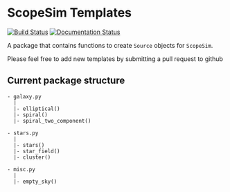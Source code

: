 # ScopeSim Templates

[![Build Status](https://travis-ci.org/astronomyk/ScopeSim_Templates.svg?branch=master)](https://travis-ci.org/astronomyk/ScopeSim_Templates)
[![Documentation Status](https://readthedocs.org/projects/scopesim-templates/badge/?version=latest)](https://scopesim-templates.readthedocs.io/en/latest/?badge=latest)

A package that contains functions to create ``Source`` objects for ``ScopeSim``.

Please feel free to add new templates by submitting a pull request to github 

## Current package structure

    - galaxy.py
      |
      |- elliptical()
      |- spiral()
      |- spiral_two_component()

    - stars.py 
      |
      |- stars()
      |- star_field()
      |- cluster() 

    - misc.py
      |
      |- empty_sky()
  
 

